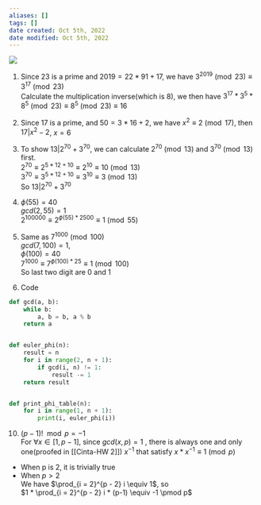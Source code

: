 ```yaml
---
aliases: []
tags: []
date created: Oct 5th, 2022
date modified: Oct 5th, 2022
---
```

![](https://img.ynchen.me/2022/10/fd35f759d7fa5fce50de074918633e1e.webp)

1. Since 23 is a prime and $2019 = 22 * 91 + 17$, we have $3^{2019} \pmod {23} \equiv 3^{17} \pmod {23}$  
Calculate the multiplication inverse(which is 8), we then have $3^{17} *3^{5} *8^{5} \pmod {23} \equiv 8^{5} \pmod {23} \equiv 16$

2. Since 17 is a prime, and $50 = 3 * 16 + 2$, we have $x^{2} \equiv 2 \pmod {17}$, then $17 | x^{2} - 2$, $x = 6$

5. To show $13 | 2^{70} + 3^{70}$, we can calculate $2^{70} \pmod {13}$ and $3^{70} \pmod {13}$ first.  
$2^{70} \equiv 2^{5 * 12 + 10} \equiv 2^{10} \equiv 10 \pmod {13}$  
$3^{70} \equiv 3^{5 * 12 + 10} \equiv 3^{10} \equiv 3 \pmod {13}$  
So $13 | 2^{70} + 3^{70}$

6. $\phi(55) = 40$  
$gcd(2, 55) = 1$  
$2^{100000} \equiv 2^{\phi(55) * 2500} \equiv 1 \pmod {55}$

8. Same as $7^{1000} \pmod {100}$  
$gcd(7, 100) = 1$,  
$\phi(100) = 40$  
$7^{1000} \equiv 7^{\phi(100) * 25} \equiv 1 \pmod {100}$  
So last two digit are 0 and 1

9. Code

```python
def gcd(a, b):
    while b:
        a, b = b, a % b
    return a


def euler_phi(n):
    result = n
    for i in range(2, n + 1):
        if gcd(i, n) != 1:
            result -= 1
    return result


def print_phi_table(n):
    for i in range(1, n + 1):
        print(i, euler_phi(i))
```

10. $(p - 1)! \mod p = -1$  
For $\forall x \in [1, p-1]$, since $gcd(x, p) = 1$ , there is always one and only one(proofed in [[Cinta-HW 2]]) $x^{-1}$ that satisfy $x * x^{-1} \equiv 1 \pmod p$
- When p is 2, it is trivially true
- When $p > 2$  
We have $\prod_{i = 2}^{p - 2} i \equiv 1$, so  
$1 * \prod_{i = 2}^{p - 2} i * (p-1) \equiv -1 \pmod p$
